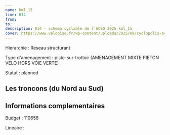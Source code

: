 ```yaml
---
name: kml_15 
line: 814
from: 
to:  
description: 814 - schema cyclable de l'ACSO 2025 kml_15 
cover: https://www.velooise.fr/wp-content/uploads/2025/09/cyclopolis-acso-default.jpg
---
```

Hierarchie : Reseau structurant

Type d'amenagement : piste-sur-trottoir (AMENAGEMENT MIXTE PIETON VELO HORS VOIE VERTE)

Statut : planned

## Les troncons (du Nord au Sud)

## Informations complementaires

Budget  : 110656 

Lineaire :

